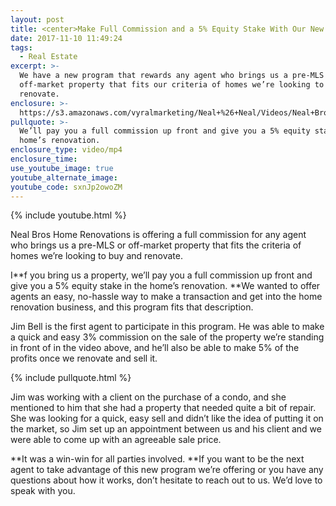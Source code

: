 ```yaml
---
layout: post
title: <center>Make Full Commission and a 5% Equity Stake With Our New Program</center>
date: 2017-11-10 11:49:24
tags:
  - Real Estate
excerpt: >-
  We have a new program that rewards any agent who brings us a pre-MLS or
  off-market property that fits our criteria of homes we’re looking to buy and
  renovate.
enclosure: >-
  https://s3.amazonaws.com/vyralmarketing/Neal+%26+Neal/Videos/Neal+Bros+LLC/2017/-+San+Antonio+Area+Real+Estate.mp4
pullquote: >-
  We’ll pay you a full commission up front and give you a 5% equity stake in the
  home’s renovation.
enclosure_type: video/mp4
enclosure_time:
use_youtube_image: true
youtube_alternate_image:
youtube_code: sxnJp2owoZM
---
```



{% include youtube.html %}

Neal Bros Home Renovations is offering a full commission for any agent who brings us a pre-MLS or off-market property that fits the criteria of homes we’re looking to buy and renovate.

I**f you bring us a property, we’ll pay you a full commission up front and give you a 5% equity stake in the home’s renovation.&nbsp;**We wanted to offer agents an easy, no-hassle way to make a transaction and get into the home renovation business, and this program fits that description.

Jim Bell is the first agent to participate in this program. He was able to make a quick and easy 3% commission on the sale of the property we’re standing in front of in the video above, and he’ll also be able to make 5% of the profits once we renovate and sell it.

{% include pullquote.html %}

Jim was working with a client on the purchase of a condo, and she mentioned to him that she had a property that needed quite a bit of repair. She was looking for a quick, easy sell and didn’t like the idea of putting it on the market, so Jim set up an appointment between us and his client and we were able to come up with an agreeable sale price.

**It was a win-win for all parties involved.&nbsp;**If you want to be the next agent to take advantage of this new program we’re offering or you have any questions about how it works, don’t hesitate to reach out to us. We’d love to speak with you.

&nbsp;
